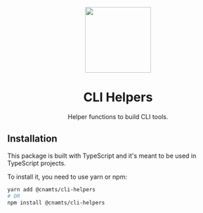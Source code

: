 <p align="center">
  <a
    href="https://github.com/assurance-maladie-digital/design-system/"
    target="_blank"
    rel="noopener noreferrer"
  >
    <img
      src="https://user-images.githubusercontent.com/10298932/58885979-6f07ef80-86e3-11e9-8e03-d6aecfdbe36e.png"
      alt=""
      width="150"
    >
  </a>
</p>

<h1 align="center">CLI Helpers</h1>

<p align="center">Helper functions to build CLI tools.</p>

## Installation

This package is built with TypeScript and it's meant to be used in TypeScript projects.

To install it, you need to use yarn or npm:

```sh
yarn add @cnamts/cli-helpers
# OR
npm install @cnamts/cli-helpers
```
